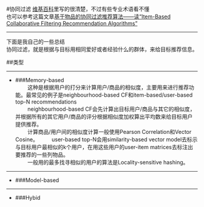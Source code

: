 #协同过滤
[维基百科](https://en.wikipedia.org/wiki/Collaborative_filtering)里写的很清楚，不过有些专业术语看不懂  
也可以参考这篇文章[基于物品的协同过滤推荐算法——读“Item-Based Collaborative Filtering Recommendation Algorithms”](http://blog.csdn.net/huagong_adu/article/details/7362908)  
***
下面是我自己的一些总结  
协同过滤，就是根据与目标用相同爱好或者经验什么的群体，来给目标推荐信息。

##类型
***
* ###Memory-based  
	&emsp;&emsp;&nbsp;这种是根据用户的打分来计算用户/商品的相似度，主要用来进行推荐功能。最常见的例子是neighbourhood-based CF和item-based/user-based top-N recommendations  
	&emsp;&emsp;&nbsp;neighbourhood-based CF会先计算出目标用户/商品与其它的相似度，并根据所有的其它用户/商品的评分根据相似度加权算出平均数来给目标用户提供推荐。  
	&emsp;&emsp;&nbsp;计算商品/用户间的相似度计算一般使用Pearson Correlation和Vector Cosine。
	&emsp;&emsp;&nbsp;user-based top-N会用similarity-based vector model去标示与目标用户最相似的k个用户，在用这些用户的user-item matrices去标注出要推荐的一些列物品。  
	&emsp;&emsp;&nbsp;一般用的最多找寻相似的用户的算法是Locality-sensitive hashing。
<!--	计算users/items之间的相似性是这种类型的重要的一部分，现在用来计算的较多的算法是Pearson Correlation Coefficient、Cosine-based Similarity、Adjusted Cosine Similarity。
	此类型又可以分为以下两个字类型：
	1. User-based 
		此类型过程一般都是先收集目标的兴趣信息。  
		然后用上面说的算法找出与目标相似度较高的k个users/items。  
		最后会根据上一步产生的数据集合对目标进行预测并产生推荐结果。(taking the weighted average of all the rating)			
	2. Item-based  
		此类型过程-->
		

***
* ###Model-based

***
* ###Hybid


